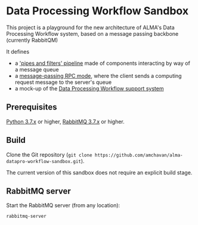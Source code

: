 # Data Processing Workflow Sandbox

This project is a playground for the new architecture of ALMA's Data Processing Workflow system, based on a message passing backbone (currently RabbitQM)
<!--
Place project URL here
-->
It defines 
* a ['pipes and filters' pipeline](pipes-and-filters/README.md)  made of components interacting by way of a message queue
* a [message-passing RPC mode](rpc/README.md), where the client sends a computing request message to the server's queue
* a mock-up of the [Data Processing Workflow support system](workflow-mock/README.md)

## Prerequisites
[Python 3.7.x](https://www.python.org/downloads/)
or higher,
[RabbitMQ 3.7.x](https://www.rabbitmq.com/)
or higher.

## Build
Clone the Git repository (`git clone https://github.com/amchavan/alma-datapro-workflow-sandbox.git`).

The current version of this sandbox does not require an explicit build stage.

## RabbitMQ server

Start the RabbitMQ server (from any location):
```
rabbitmq-server
```
